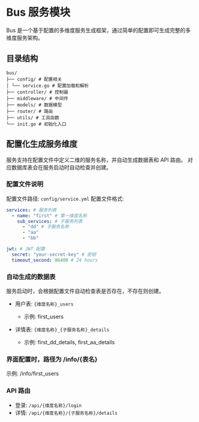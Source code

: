 # Bus 服务模块

Bus 是一个基于配置的多维度服务生成框架，通过简单的配置即可生成完整的多维度服务架构。

## 目录结构

```
bus/
├── config/ # 配置相关
│ └── service.go # 配置加载和解析
├── controller/ # 控制器
├── middleware/ # 中间件
├── models/ # 数据模型
├── router/ # 路由
├── utils/ # 工具函数
└── init.go # 初始化入口
```


## 配置化生成服务维度
服务支持在配置文件中定义二维的服务名称，并自动生成数据表和 API 路由。
对应数据库表会在服务启动时自动检查并创建。

### 配置文件说明
配置文件路径: `config/service.yml`
配置文件格式:
```yaml
services: # 服务列表
  - name: "first" # 第一维度名称
    sub_services: # 子服务列表
      - "dd" # 子服务名称
      - "aa"
      - "bb"

jwt: # JWT 配置 
  secret: "your-secret-key" # 密钥
  timeout_second: 86400 # 24 hours
```

### 自动生成的数据表
服务启动时，会根据配置文件自动检查表是否存在，不存在则创建。

- 用户表: `{维度名称}_users`
  - 示例: first_users

- 详情表: `{维度名称}_{子服务名称}_details`
  - 示例: first_dd_details, first_aa_details

### 界面配置时，路径为 /info/{表名}
示例: /info/first_users

### API 路由

- 登录: `/api/{维度名称}/login`
- 详情: `/api/{维度名称}/{子服务名称}/details` 


